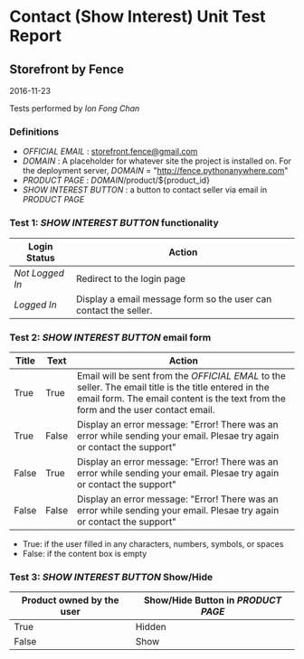# Contact (Show Interest) Unit Test Report
## Storefront by Fence
2016-11-23

Tests performed by *Ion Fong Chan*

### Definitions
- *OFFICIAL EMAIL* : storefront.fence@gmail.com
- *DOMAIN* : A placeholder for whatever site the project is installed on. For the deployment server, 
*DOMAIN* = "http://fence.pythonanywhere.com"
- *PRODUCT PAGE* : *DOMAIN*/product/${product_id}
- *SHOW INTEREST BUTTON* : a button to contact seller via email in *PRODUCT PAGE*

### Test 1: *SHOW INTEREST BUTTON* functionality
| Login Status | Action |
| --- | --- |
| *Not Logged In* | Redirect to the login page |
| *Logged In* | Display a email message form so the user can contact the seller. |

### Test 2: *SHOW INTEREST BUTTON* email form
| Title | Text | Action |
| --- | --- | --- |
| True | True | Email will be sent from the *OFFICIAL EMAL* to the seller. The email title is the title entered in the email form. The email content is the text from the form and the user contact email. |
| True | False | Display an error message: "Error! There was an error while sending your email. Plesae try again or contact the support" |
| False | True | Display an error message: "Error! There was an error while sending your email. Plesae try again or contact the support" |
| False | False | Display an error message: "Error! There was an error while sending your email. Plesae try again or contact the support" |

* True: if the user filled in any characters, numbers, symbols, or spaces
* False: if the content box is empty

### Test 3: *SHOW INTEREST BUTTON* Show/Hide 
| Product owned by the user | Show/Hide Button in *PRODUCT PAGE* |
| --- | --- |
| True | Hidden |
| False | Show |
